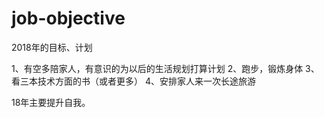# job-objective
2018年的目标、计划

1、有空多陪家人，有意识的为以后的生活规划打算计划
2、跑步，锻炼身体
3、看三本技术方面的书（或者更多）
4、安排家人来一次长途旅游

18年主要提升自我。
